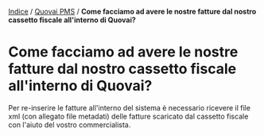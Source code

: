 [Indice](index.html) / [Quovai PMS](quovai-pms-it.md) / **Come facciamo ad avere le nostre fatture dal nostro cassetto fiscale all'interno di Quovai?**

# Come facciamo ad avere le nostre fatture dal nostro cassetto fiscale all'interno di Quovai?

Per re-inserire le fatture all'interno del sistema è necessario ricevere il file xml (con allegato file metadati) delle fatture scaricato dal cassetto fiscale con l'aiuto del vostro commercialista.